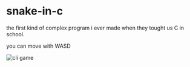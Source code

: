 # snake-in-c

the first kind of complex program i ever made when they tought us C in school.

you can move with WASD

![cli game](https://i.ibb.co/GWDmc9P/image.png)
